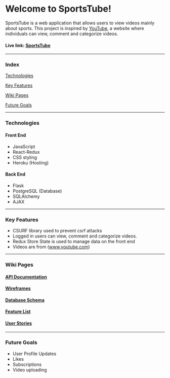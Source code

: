 # Welcome to SportsTube!

SportsTube is a web application that allows users to view videos mainly about sports. This project is inspired by [YouTube](www.youtube.com), a website where individuals can view, comment and categorize videos.
#### Live link: [SportsTube](https://sportstube.herokuapp.com/login)
***

### Index
[Technologies](#technologies)

[Key Features](#key-features)

[Wiki Pages](#wiki-pages)

[Future Goals](#future-goals)

***

### Technologies
#### Front End
- JavaScript
- React-Redux
- CSS styling
- Heroku (Hosting)

#### Back End
- Flask
- PostgreSQL (Database)
- SQLAlchemy
- AJAX

***

### Key Features
- CSURF library used to prevent csrf attacks
- Logged in users can view, comment and categorize videos.
- Redux Store State is used to manage data on the front end
- Videos are from (www.youtube.com)

***

### Wiki Pages
#### [API Documentation](https://github.com/C-Bridge17/sportsTube/wiki/API-Route-Documentation)
#### [Wireframes](https://github.com/C-Bridge17/sportsTube/wiki/Wireframes)
#### [Database Schema](https://github.com/C-Bridge17/sportsTube/wiki/Database-Schema)

#### [Feature List](https://github.com/C-Bridge17/sportsTube/wiki/MVP-Feature-List)
#### [User Stories](https://github.com/C-Bridge17/sportsTube/wiki/User-Stories)
***

### Future Goals
- User Profile Updates
- Likes
- Subscriptions
- Video uploading
